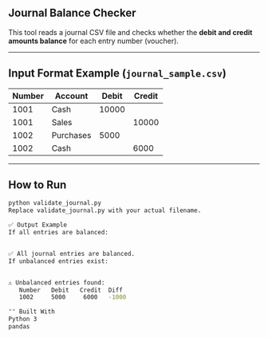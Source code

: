 
## Journal Balance Checker

This tool reads a journal CSV file and checks whether the **debit and credit amounts balance** for each entry number (voucher).

---

## Input Format Example (`journal_sample.csv`)

| Number | Account       | Debit   | Credit  |
|--------|----------------|---------|---------|
| 1001   | Cash           | 10000   |         |
| 1001   | Sales          |         | 10000   |
| 1002   | Purchases      | 5000    |         |
| 1002   | Cash           |         | 6000    |

---

## How to Run

```bash
python validate_journal.py
Replace validate_journal.py with your actual filename.

✅ Output Example
If all entries are balanced:


✅ All journal entries are balanced.
If unbalanced entries exist:


⚠️ Unbalanced entries found:
   Number   Debit   Credit  Diff
   1002     5000     6000   -1000

"" Built With
Python 3
pandas
